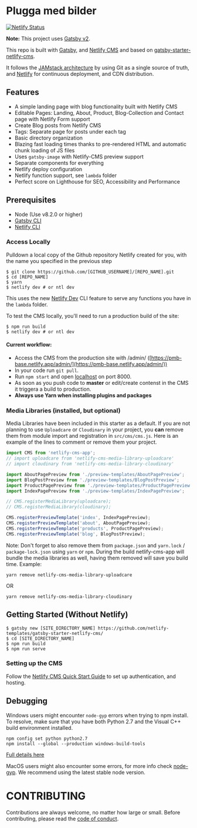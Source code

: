 # Plugga med bilder

[![Netlify Status](https://api.netlify.com/api/v1/badges/b3efedca-9b5a-4c2b-848d-6cfe1028aba4/deploy-status)](https://app.netlify.com/sites/pmb-base/deploys)

**Note:** This project uses [Gatsby v2](https://www.gatsbyjs.org/blog/2018-09-17-gatsby-v2/).

This repo is built with [Gatsby](https://www.gatsbyjs.org/), and [Netlify CMS](https://www.netlifycms.org) and based on [gatsby-starter-netlify-cms](https://github.com/netlify-templates/gatsby-starter-netlify-cms).

It follows the [JAMstack architecture](https://jamstack.org) by using Git as a single source of truth, and [Netlify](https://www.netlify.com) for continuous deployment, and CDN distribution.

## Features

- A simple landing page with blog functionality built with Netlify CMS
- Editable Pages: Landing, About, Product, Blog-Collection and Contact page with Netlify Form support
- Create Blog posts from Netlify CMS
- Tags: Separate page for posts under each tag
- Basic directory organization
- Blazing fast loading times thanks to pre-rendered HTML and automatic chunk loading of JS files
- Uses `gatsby-image` with Netlify-CMS preview support
- Separate components for everything
- Netlify deploy configuration
- Netlify function support, see `lambda` folder
- Perfect score on Lighthouse for SEO, Accessibility and Performance

## Prerequisites

- Node (Use v8.2.0 or higher)
- [Gatsby CLI](https://www.gatsbyjs.org/docs/)
- [Netlify CLI](https://github.com/netlify/cli)

### Access Locally

Pulldown a local copy of the Github repository Netlify created for you, with the name you specified in the previous step

```
$ git clone https://github.com/[GITHUB_USERNAME]/[REPO_NAME].git
$ cd [REPO_NAME]
$ yarn
$ netlify dev # or ntl dev
```

This uses the new [Netlify Dev](https://www.netlify.com/products/dev/?utm_source=blog&utm_medium=netlifycms&utm_campaign=devex) CLI feature to serve any functions you have in the `lambda` folder.

To test the CMS locally, you'll need to run a production build of the site:

```
$ npm run build
$ netlify dev # or ntl dev
```

#### Current workflow:

- Access the CMS from the production site with /admin/ ([https://pmb-base.netlify.app/admin/](https://pmb-base.netlify.app/admin/))
- In your code run `git pull`.
- Run `npm start` and open [localhost](http://localhost:8000/) on port 8000.
- As soon as you push code to **master** or edit/create contenst in the CMS it triggera a build to production.
- **Always use Yarn when installing plugins and packages**

### Media Libraries (installed, but optional)

Media Libraries have been included in this starter as a default. If you are not planning to use `Uploadcare` or `Cloudinary` in your project, you **can** remove them from module import and registration in `src/cms/cms.js`. Here is an example of the lines to comment or remove them your project.

```javascript
import CMS from 'netlify-cms-app';
// import uploadcare from 'netlify-cms-media-library-uploadcare'
// import cloudinary from 'netlify-cms-media-library-cloudinary'

import AboutPagePreview from './preview-templates/AboutPagePreview';
import BlogPostPreview from './preview-templates/BlogPostPreview';
import ProductPagePreview from './preview-templates/ProductPagePreview';
import IndexPagePreview from './preview-templates/IndexPagePreview';

// CMS.registerMediaLibrary(uploadcare);
// CMS.registerMediaLibrary(cloudinary);

CMS.registerPreviewTemplate('index', IndexPagePreview);
CMS.registerPreviewTemplate('about', AboutPagePreview);
CMS.registerPreviewTemplate('products', ProductPagePreview);
CMS.registerPreviewTemplate('blog', BlogPostPreview);
```

Note: Don't forget to also remove them from `package.json` and `yarn.lock` / `package-lock.json` using `yarn` or `npm`. During the build netlify-cms-app will bundle the media libraries as well, having them removed will save you build time.
Example:

```
yarn remove netlify-cms-media-library-uploadcare
```

OR

```
yarn remove netlify-cms-media-library-cloudinary
```

## Getting Started (Without Netlify)

```
$ gatsby new [SITE_DIRECTORY_NAME] https://github.com/netlify-templates/gatsby-starter-netlify-cms/
$ cd [SITE_DIRECTORY_NAME]
$ npm run build
$ npm run serve
```

### Setting up the CMS

Follow the [Netlify CMS Quick Start Guide](https://www.netlifycms.org/docs/quick-start/#authentication) to set up authentication, and hosting.

## Debugging

Windows users might encounter `node-gyp` errors when trying to npm install.
To resolve, make sure that you have both Python 2.7 and the Visual C++ build environment installed.

```
npm config set python python2.7
npm install --global --production windows-build-tools
```

[Full details here](https://www.npmjs.com/package/node-gyp 'NPM node-gyp page')

MacOS users might also encounter some errors, for more info check [node-gyp](https://github.com/nodejs/node-gyp). We recommend using the latest stable node version.

# CONTRIBUTING

Contributions are always welcome, no matter how large or small. Before contributing,
please read the [code of conduct](CODE_OF_CONDUCT.md).

